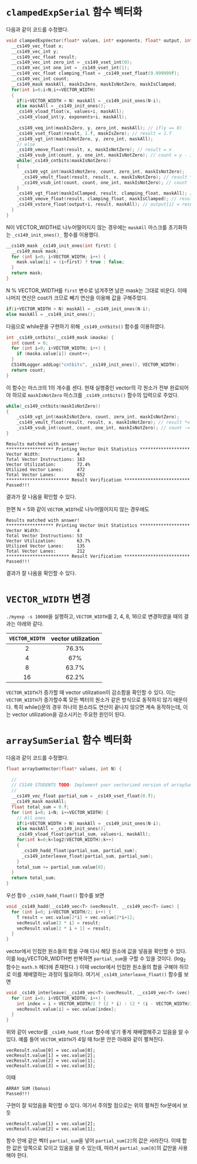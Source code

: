 # `clampedExpSerial` 함수 벡터화
다음과 같이 코드를 수정했다. 
```cpp
void clampedExpVector(float* values, int* exponents, float* output, int N) {
  __cs149_vec_float x;
  __cs149_vec_int y;
  __cs149_vec_float result;
  __cs149_vec_int zero_int = _cs149_vset_int(0);
  __cs149_vec_int one_int = _cs149_vset_int(1);
  __cs149_vec_float clamping_float = _cs149_vset_float(9.999999f);
  __cs149_vec_int count;
  __cs149_mask maskAll, maskIsZero, maskIsNotZero, maskIsClamped;
  for(int i=0;i<N;i+=VECTOR_WIDTH)
  {
    if(i+VECTOR_WIDTH > N) maskAll = _cs149_init_ones(N-i);
    else maskAll = _cs149_init_ones();
    _cs149_vload_float(x, values+i, maskAll);
    _cs149_vload_int(y, exponents+i, maskAll);
    
    _cs149_veq_int(maskIsZero, y, zero_int, maskAll); // if(y == 0)
    _cs149_vset_float(result, 1.f, maskIsZero); // result = 1.f
    _cs149_vgt_int(maskIsNotZero, y, zero_int, maskAll);
    // else
    _cs149_vmove_float(result, x, maskIsNotZero); // result = x
    _cs149_vsub_int(count, y, one_int, maskIsNotZero); // count = y - 1
    while(_cs149_cntbits(maskIsNotZero))
    {
      _cs149_vgt_int(maskIsNotZero, count, zero_int, maskIsNotZero);
      _cs149_vmult_float(result, result, x, maskIsNotZero); // result *= y
      _cs149_vsub_int(count, count, one_int, maskIsNotZero); // count -= 1
    }
    _cs149_vgt_float(maskIsClamped, result, clamping_float, maskAll); // if (result > 9.99999f)
    _cs149_vmove_float(result, clamping_float, maskIsClamped); // result = 9.999999f
    _cs149_vstore_float(output+i, result, maskAll); // output[i] = result
  }
}
```
N이 VECTOR_WIDTH로 나누어떨어지지 않는 경우에는 `maskAll` 마스크를 초기화하는 `_cs149_init_ones()_` 함수를 이용했다. 

```cpp
__cs149_mask _cs149_init_ones(int first) {
  __cs149_mask mask;
  for (int i=0; i<VECTOR_WIDTH; i++) {
    mask.value[i] = (i<first) ? true : false;
  }
  return mask;
}
```
N % VECTOR_WIDTH를 `first` 변수로 넘겨주면 남은 mask는 그대로 비운다. 이때 나머지 연산은 cost가 크므로 빼기 연산을 이용해 값을 구해주었다. 
```cpp
if(i+VECTOR_WIDTH > N) maskAll = _cs149_init_ones(N-i);
else maskAll = _cs149_init_ones();
```
다음으로 while문을 구현하기 위해 `_cs149_cntbits()` 함수를 이용하였다. 
```cpp
int _cs149_cntbits(__cs149_mask &maska) {
  int count = 0;
  for (int i=0; i<VECTOR_WIDTH; i++) {
    if (maska.value[i]) count++;
  }
  CS149Logger.addLog("cntbits", _cs149_init_ones(), VECTOR_WIDTH);
  return count;
}
```
이 함수는 마스크의 1의 개수를 센다. 현재 실행중인 vector의 각 원소가 전부 완료되어야 하므로 `maskIsNotZero` 마스크를 `_cs149_cntbits()` 함수의 입력으로 주었다. 
```cpp
while(_cs149_cntbits(maskIsNotZero))
{
    _cs149_vgt_int(maskIsNotZero, count, zero_int, maskIsNotZero);
    _cs149_vmult_float(result, result, x, maskIsNotZero); // result *= y
    _cs149_vsub_int(count, count, one_int, maskIsNotZero); // count -= 1
}
```
```
Results matched with answer!
****************** Printing Vector Unit Statistics *******************
Vector Width:              4
Total Vector Instructions: 163
Vector Utilization:        72.4%
Utilized Vector Lanes:     472
Total Vector Lanes:        652
************************ Result Verification *************************
Passed!!!
```
결과가 잘 나옴을 확인할 수 있다. 

한편 N = 5와 같이 `VECTOR_WIDTH`로 나누어떨어지지 않는 경우에도
```
Results matched with answer!
****************** Printing Vector Unit Statistics *******************
Vector Width:              4
Total Vector Instructions: 53
Vector Utilization:        63.7%
Utilized Vector Lanes:     135
Total Vector Lanes:        212
************************ Result Verification *************************
Passed!!!
```
결과가 잘 나옴을 확인할 수 있다. 

# `VECTOR_WIDTH` 변경
`./myexp -s 10000`을 실행하고, `VECTOR_WIDTH`를 2, 4, 8, 16으로 변경하였을 때의 결과는 아래와 같다. 

|`VECTOR_WIDTH`|vector utilization|
|:---:|:---:|
|2|76.3%|
|4|67%|
|8|63.7%|
|16|62.2%|

`VECTOR_WIDTH`가 증가할 때 vector utilization이 감소함을 확인할 수 있다. 이는 `VECTOR_WIDTH`가 증가할수록 모든 벡터의 원소가 같은 방식으로 동작하지 않기 때문이다. 특히 while()문의 경우 하나의 원소라도 연산이 끝나지 않으면 계속 동작하는데, 이는 vector utilization을 감소시키는 주요한 원인이 된다. 

# `arraySumSerial` 함수 벡터화
다음과 같이 코드를 수정했다. 
```cpp
float arraySumVector(float* values, int N) {
  
  //
  // CS149 STUDENTS TODO: Implement your vectorized version of arraySumSerial here
  //
  __cs149_vec_float partial_sum = _cs149_vset_float(0.f);
  __cs149_mask maskAll;
  float total_sum = 0.f;
  for (int i=0; i<N; i+=VECTOR_WIDTH) {
    // All ones
    if(i+VECTOR_WIDTH > N) maskAll = _cs149_init_ones(N-i);
    else maskAll = _cs149_init_ones();
    _cs149_vload_float(partial_sum, values+i, maskAll);
    for(int k=0;k<log2(VECTOR_WIDTH);k++)
    {
      _cs149_hadd_float(partial_sum, partial_sum);
      _cs149_interleave_float(partial_sum, partial_sum);
    }
    total_sum += partial_sum.value[0];
  }
  return total_sum;
}
```
우선 함수 `_cs149_hadd_float()` 함수를 보면
```cpp
void _cs149_hadd(__cs149_vec<T> &vecResult, __cs149_vec<T> &vec) {
  for (int i=0; i<VECTOR_WIDTH/2; i++) {
    T result = vec.value[2*i] + vec.value[2*i+1];
    vecResult.value[2 * i] = result;
    vecResult.value[2 * i + 1] = result;
  }
}
```
vector에서 인접한 원소들의 합을 구해 다시 해당 원소에 값을 넣음을 확인할 수 있다. 이를 $\log_2 \text{VECTOR\_WIDTH}$번 반복하면 `partial_sum`을 구할 수 있을 것이다. 
($\log_2$ 함수는 `math.h` 헤더에 존재한다. )
이때 vector에서 인접한 원소들의 합을 구해야 하므로 이를 재배열하는 과정이 필요하다. 여기서 `_cs149_interleave_float()` 함수를 보면
```cpp
void _cs149_interleave(__cs149_vec<T> &vecResult, __cs149_vec<T> &vec) {
  for (int i=0; i<VECTOR_WIDTH; i++) {
    int index = i < VECTOR_WIDTH/2 ? (2 * i) : (2 * (i - VECTOR_WIDTH/2) + 1);
    vecResult.value[i] = vec.value[index];
  }
}
```
위와 같이 vector를 `_cs149_hadd_float` 함수에 넣기 좋게 재배열해주고 있음을 알 수 있다. 예를 들어 `VECTOR_WIDTH`가 4일 때 for문 안은 아래와 같이 펼쳐진다. 
```
vecResult.value[0] = vec.value[0];
vecResult.value[1] = vec.value[2];
vecResult.value[2] = vec.value[1];
vecResult.value[3] = vec.value[3];
```
이때
```
ARRAY SUM (bonus) 
Passed!!!
```
구현이 잘 되었음을 확인할 수 있다. 
여기서 주의할 점으로는 위의 펼쳐진 for문에서 보듯 
```
vecResult.value[1] = vec.value[2];
vecResult.value[2] = vec.value[1];
```
함수 안에 같은 벡터 `partial_sum`을 넣어 `partial_sum[2]`의 값은 사라진다. 이때 합한 값은 앞쪽으로 모이고 있음을 알 수 있는데, 따라서 `partial_sum[0]`의 값만을 사용해야 한다. 